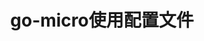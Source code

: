 ---
title: "go-micro使用配置文件"
categories:
  - Golang
tags:
  - go-micro
last_modified_at: 2022-07-19T14:28:50-05:00
---